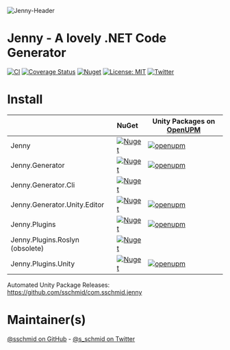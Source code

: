 ![Jenny-Header](https://github.com/sschmid/Jenny/raw/main/readme/Jenny-Banner.png)

# Jenny - A lovely .NET Code Generator

[![CI](https://github.com/sschmid/Jenny/actions/workflows/ci.yml/badge.svg)](https://github.com/sschmid/Jenny/actions/workflows/ci.yml)
[![Coverage Status](https://coveralls.io/repos/github/sschmid/Jenny/badge.svg)](https://coveralls.io/github/sschmid/Jenny)
[![Nuget](https://img.shields.io/nuget/dt/Jenny)](https://www.nuget.org/packages/Jenny)
[![License: MIT](https://img.shields.io/github/license/sschmid/Jenny)](https://github.com/sschmid/Jenny/blob/main/LICENSE.md)
[![Twitter](https://img.shields.io/twitter/follow/s_schmid)][twitter-sschmid]

# Install

|                                 | NuGet                                                                                                                                | Unity Packages on [OpenUPM](https://openupm.com)                                                                                                                                                                                                   |
|:--------------------------------|:-------------------------------------------------------------------------------------------------------------------------------------|----------------------------------------------------------------------------------------------------------------------------------------------------------------------------------------------------------------------------------------------------|
| Jenny                           | [![Nuget](https://img.shields.io/nuget/v/Jenny)](https://www.nuget.org/packages/Jenny)                                               | [![openupm](https://img.shields.io/npm/v/com.sschmid.jenny?label=com.sschmid.jenny&registry_uri=https://package.openupm.com)](https://openupm.com/packages/com.sschmid.jenny)                                                                      |
| Jenny.Generator                 | [![Nuget](https://img.shields.io/nuget/v/Jenny.Generator)](https://www.nuget.org/packages/Jenny.Generator)                           | [![openupm](https://img.shields.io/npm/v/com.sschmid.jenny.generator?label=com.sschmid.jenny.generator&registry_uri=https://package.openupm.com)](https://openupm.com/packages/com.sschmid.jenny.generator)                                        |
| Jenny.Generator.Cli             | [![Nuget](https://img.shields.io/nuget/v/Jenny.Generator.Cli)](https://www.nuget.org/packages/Jenny.Generator.Cli)                   |                                                                                                                                                                                                                                                    |
| Jenny.Generator.Unity.Editor    | [![Nuget](https://img.shields.io/nuget/v/Jenny.Generator.Unity.Editor)](https://www.nuget.org/packages/Jenny.Generator.Unity.Editor) | [![openupm](https://img.shields.io/npm/v/com.sschmid.jenny.generator.unity.editor?label=com.sschmid.jenny.generator.unity.editor&registry_uri=https://package.openupm.com)](https://openupm.com/packages/com.sschmid.jenny.generator.unity.editor) |
| Jenny.Plugins                   | [![Nuget](https://img.shields.io/nuget/v/Jenny.Plugins)](https://www.nuget.org/packages/Jenny.Plugins)                               | [![openupm](https://img.shields.io/npm/v/com.sschmid.jenny.plugins?label=com.sschmid.jenny.plugins&registry_uri=https://package.openupm.com)](https://openupm.com/packages/com.sschmid.jenny.plugins)                                              |
| Jenny.Plugins.Roslyn (obsolete) | [![Nuget](https://img.shields.io/nuget/v/Jenny.Plugins.Roslyn)](https://www.nuget.org/packages/Jenny.Plugins.Roslyn)                 |                                                                                                                                                                                                                                                    |
| Jenny.Plugins.Unity             | [![Nuget](https://img.shields.io/nuget/v/Jenny.Plugins.Unity)](https://www.nuget.org/packages/Jenny.Plugins.Unity)                   | [![openupm](https://img.shields.io/npm/v/com.sschmid.jenny.plugins.unity?label=com.sschmid.jenny.plugins.unity&registry_uri=https://package.openupm.com)](https://openupm.com/packages/com.sschmid.jenny.plugins.unity)                            |

Automated Unity Package Releases: https://github.com/sschmid/com.sschmid.jenny

# Maintainer(s)
[@sschmid on GitHub][github-sschmid] - [@s_schmid on Twitter][twitter-sschmid]

[github-sschmid]: https://github.com/sschmid "@sschmid"
[twitter-sschmid]: https://twitter.com/intent/follow?original_referer=https%3A%2F%2Fgithub.com%2Fsschmid%2FJenny&screen_name=s_schmid&tw_p=followbutton "s_schmid on Twitter"
